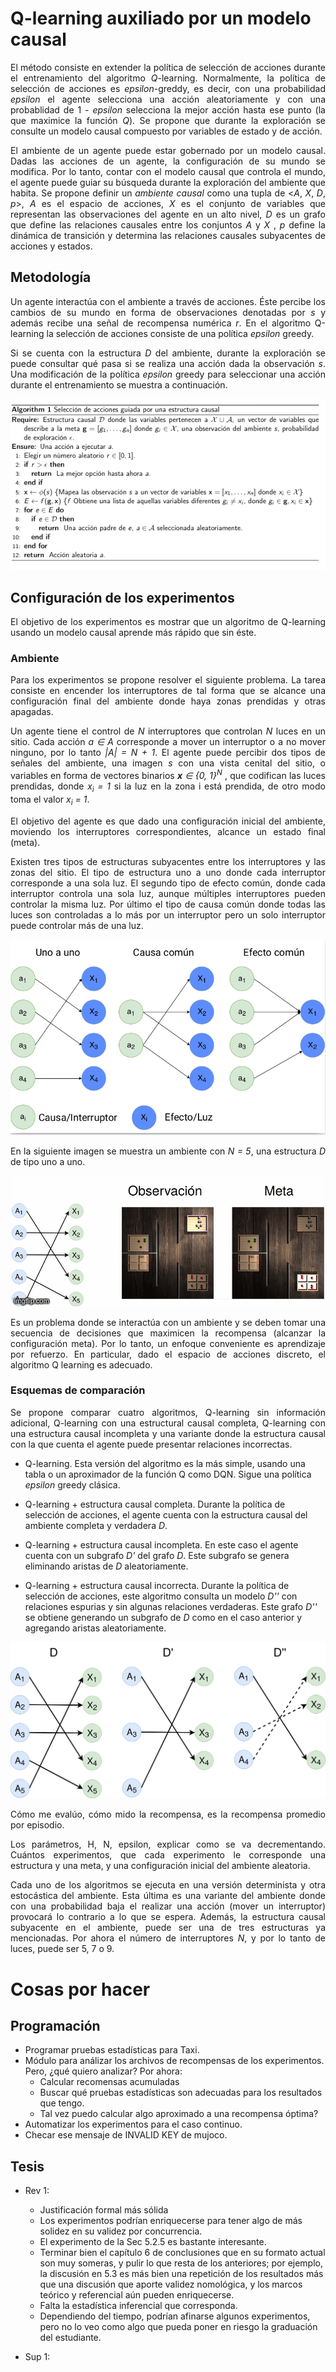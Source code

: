 # Q-learning auxiliado por un modelo causal 

<p align="justify">
El método consiste en extender la política de selección de acciones durante el entrenamiento del algoritmo <em>Q</em>-learning. Normalmente, la política de selección de acciones es <em>epsilon</em>-greddy, es decir, con una probabilidad <em>epsilon</em> el agente selecciona una acción aleatoriamente y con una probablidad de 1 - <em>epsilon</em> selecciona la mejor acción hasta ese punto (la que maximice la función <em>Q</em>). Se propone que durante la exploración se consulte un modelo causal compuesto por variables de estado y de acción. 
</p>

<p align="justify">
El ambiente de un agente puede estar gobernado por un modelo causal. Dadas las acciones de un agente, la configuración de su mundo se modifica. Por lo tanto, contar con el modelo causal que controla el mundo, el agente puede guiar su búsqueda durante la exploración del ambiente que habita. Se propone definir un <em>ambiente causal</em> como una tupla de <<em>A</em>, <em>X</em>, <em>D</em>, <em>p</em>>,  <em>A</em> es el espacio de acciones, <em>X</em> es el conjunto de variables que representan las observaciones del agente en un alto nivel,  <em>D</em> es un grafo que define las relaciones causales entre los conjuntos <em>A</em> y <em>X</em> , <em>p</em> define la dinámica de transición y determina las relaciones causales subyacentes de acciones y estados. 
</p>

## Metodología 

<p align="justify">
Un agente interactúa con el ambiente a través de acciones. Éste percibe los cambios de su mundo en forma de observaciones denotadas por <em>s</em> y además recibe una señal de recompensa numérica <em>r</em>.
En el algoritmo Q-learning la selección de acciones consiste de una política <em>epsilon</em> greedy.
</p>

<p align="justify">
Si se cuenta con la estructura <em>D</em> del ambiente, durante la exploración se puede consultar qué pasa si se realiza una acción dada la observación <em>s</em>.
Una modificación de la política <em>epsilon</em> greedy para seleccionar una acción durante el entrenamiento se muestra a continuación.
</p>

<div align="center">
<img src="img/algo.png"/>
</div>

## Configuración de los experimentos 
<p align="justify">
El objetivo de los experimentos es mostrar que un algoritmo de Q-learning usando un modelo causal aprende más rápido que sin éste.
</p>

### Ambiente 

<p align="justify">
Para los experimentos se propone resolver el siguiente problema.
La tarea consiste en encender los interruptores
de tal forma que se alcance una configuración final
del ambiente donde haya zonas prendidas y otras apagadas.
<p align="justify">
Un agente tiene el control de <em>N</em> interruptores que controlan <em>N</em> luces en un sitio. Cada acción <em> a ∈ A </em> corresponde a mover un interruptor o a no mover ninguno, por lo tanto <em>|A| = N + 1</em>. El agente puede percibir dos tipos de señales del ambiente, una imagen <em>s</em> con una vista cenital del sitio, o variables en forma de vectores binarios <em><strong>x</strong> ∈ {0, 1}<sup>N</sup> </em>, que codifican las luces prendidas, donde <em>x<sub>i</sub> = 1</em> si la luz en la zona i está prendida, de otro modo toma el valor <em>x<sub>i</sub> = 1</em>. 
</p>

<p align="justify">
El objetivo del agente es que dado una configuración
inicial del ambiente, moviendo los interruptores
correspondientes, alcance un estado final (meta).
</p>

<p align="justify">
Existen tres tipos de estructuras subyacentes entre los interruptores y las zonas del sitio. 
El tipo de estructura uno a uno donde
cada interruptor corresponde a una sola luz. 
El segundo tipo de efecto común, donde cada interruptor
controla una sola luz, aunque múltiples interruptores
pueden controlar la misma luz.
Por último el tipo de causa común donde todas
las luces son controladas a lo más por un interruptor pero un
solo interruptor puede controlar más de una luz.
</p>


<div align="center">
<img src="img/structs.png"/>
</div>


<p align="justify">
En la siguiente imagen se muestra un ambiente con <em>N = 5</em>, una estructura <em>D</em> de tipo uno a uno. 
</p>

<div align="center">
<img src="img/anima.gif"/>
</div>


<p align="justify">
Es un problema donde se interactúa con un ambiente
y se deben tomar una secuencia de decisiones
que maximicen la recompensa (alcanzar la configuración meta). Por lo tanto, 
un enfoque conveniente es aprendizaje por refuerzo. En particular, dado el espacio de acciones
discreto, el algoritmo Q learning es adecuado.
</p>

### Esquemas de comparación
<p align="justify">
Se propone comparar cuatro algoritmos, Q-learning sin información 
adicional, Q-learning con una estructural causal completa, Q-learning
con una estructura causal incompleta y una variante donde la estructura
causal con la que cuenta el agente puede presentar relaciones
incorrectas.
</p>

* Q-learning. Esta versión del algoritmo es la más simple, usando una tabla o un aproximador de la función Q como DQN. Sigue una política *epsilon* greedy clásica.

* Q-learning + estructura causal completa. Durante la
política de selección de acciones, el agente cuenta con la estructura causal del ambiente completa y verdadera *D*.
* Q-learning + estructura causal incompleta. En este caso el agente cuenta con un subgrafo *D'* del grafo *D*. Este subgrafo se genera eliminando aristas de *D*
aleatoriamente.
* Q-learning + estructura causal incorrecta. Durante la política de selección de acciones, este algoritmo
consulta un modelo *D''* con relaciones espurias y sin
algunas relaciones verdaderas. Este grafo *D''* se obtiene generando un subgrafo de *D* como en el caso 
anterior y agregando aristas aleatoriamente.


<div align="center">
<img src="img/d.png"/>
</div>


<p align="justify">
Cómo me evalúo, cómo mido la recompensa, es la recompensa promedio por episodio.
</p>

<p align="justify">
Los parámetros, H, N, epsilon, explicar como se va decrementando. Cuántos experimentos, que cada experimento le corresponde una estructura y una meta,
y una configuración inicial del ambiente aleatoria.
</p>


<p align="justify">
Cada uno de los algoritmos se ejecuta en una versión determinista y 
otra estocástica del ambiente. Esta última es una variante del ambiente
donde con una probabilidad baja el realizar una acción (mover un
interruptor) provocará lo contrario a lo que se espera.
Además, la estructura causal subyacente en el ambiente, puede
ser una de tres estructuras ya mencionadas.
Por ahora el número de interruptores <em>N</em>, y por lo tanto de luces, puede ser 5, 7 o 9. 
</p>

# Cosas por hacer

## Programación

+ Programar pruebas estadísticas para Taxi.
+ Módulo para análizar los archivos de recompensas de los experimentos. Pero, ¿qué quiero analizar? Por ahora:
	<!-- + Graficar las recompensas promedio -->
	+ Calcular recomensas acumuladas
	+ Buscar qué pruebas estadísticas son adecuadas para los resultados que tengo.
	+ Tal vez puedo calcular algo aproximado a una recompensa óptima?
+ Automatizar los experimentos para el caso continuo.
+ Checar ese mensaje de INVALID KEY de mujoco.

## Tesis

+ Rev 1: 
	+ Justificación formal más sólida
	+ Los experimentos podrían enriquecerse para tener algo de más solidez en su validez por concurrencia.
	+ El experimento de la Sec 5.2.5 es bastante interesante.
	+ Terminar bien el capítulo 6 de conclusiones que en su formato actual son muy someras, y pulir lo que resta de los anteriores; por ejemplo, la discusión en 5.3 es más bien una repetición de los resultados más que una discusión que aporte validez nomológica, y los marcos teórico y referencial aún pueden enriquecerse.
	+ Falta la estadística inferencial que corresponda.
	+ Dependiendo del tiempo, podrían afinarse algunos experimentos, pero no lo veo como algo que pueda poner en riesgo la graduación del estudiante.

+ Sup 1:
